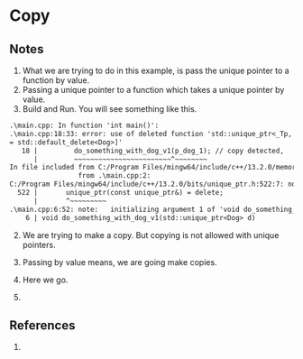 # Copy

## Notes
1. What we are trying to do in this example, is pass the unique pointer to a function by value.
2. Passing a unique pointer to a function which takes a unique pointer by value.
3. Build and Run. You will see something like this.

```txt
.\main.cpp: In function 'int main()':
.\main.cpp:18:33: error: use of deleted function 'std::unique_ptr<_Tp, _Dp>::unique_ptr(const std::unique_ptr<_Tp, _Dp>&) [with _Tp = Dog; _Dp 
= std::default_delete<Dog>]'
   18 |         do_something_with_dog_v1(p_dog_1); // copy detected,
      |         ~~~~~~~~~~~~~~~~~~~~~~~~^~~~~~~~~
In file included from C:/Program Files/mingw64/include/c++/13.2.0/memory:78,
                 from .\main.cpp:2:
C:/Program Files/mingw64/include/c++/13.2.0/bits/unique_ptr.h:522:7: note: declared here
  522 |       unique_ptr(const unique_ptr&) = delete;
      |       ^~~~~~~~~~
.\main.cpp:6:52: note:   initializing argument 1 of 'void do_something_with_dog_v1(std::unique_ptr<Dog>)'
    6 | void do_something_with_dog_v1(std::unique_ptr<Dog> d)

```

2. We are trying to make a copy. But copying is not allowed with unique pointers.
3. Passing by value means, we are going make copies.

4. Here we go.

5. 

## References

1. 

